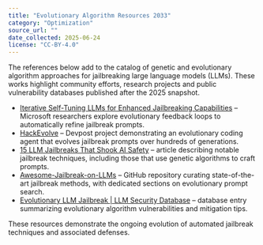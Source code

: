 ```yaml
---
title: "Evolutionary Algorithm Resources 2033"
category: "Optimization"
source_url: ""
date_collected: 2025-06-24
license: "CC-BY-4.0"
---
```


The references below add to the catalog of genetic and evolutionary algorithm approaches for jailbreaking large language models (LLMs). These works highlight community efforts, research projects and public vulnerability databases published after the 2025 snapshot.

- [Iterative Self-Tuning LLMs for Enhanced Jailbreaking Capabilities](https://www.microsoft.com/en-us/research/publication/iterative-self-tuning-llms-for-enhanced-jailbreaking-capabilities/) – Microsoft researchers explore evolutionary feedback loops to automatically refine jailbreak prompts.
- [HackEvolve](https://devpost.com/software/hackevolve) – Devpost project demonstrating an evolutionary coding agent that evolves jailbreak prompts over hundreds of generations.
- [15 LLM Jailbreaks That Shook AI Safety](https://medium.com/@nirdiamant21/15-llm-jailbreaks-that-shook-ai-safety-981d2796d5c6) – article describing notable jailbreak techniques, including those that use genetic algorithms to craft prompts.
- [Awesome-Jailbreak-on-LLMs](https://github.com/yueliu1999/Awesome-Jailbreak-on-LLMs) – GitHub repository curating state-of-the-art jailbreak methods, with dedicated sections on evolutionary prompt search.
- [Evolutionary LLM Jailbreak | LLM Security Database](https://www.promptfoo.dev/lm-security-db/vuln/undefined-d8228765) – database entry summarizing evolutionary algorithm vulnerabilities and mitigation tips.

These resources demonstrate the ongoing evolution of automated jailbreak techniques and associated defenses.
